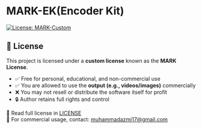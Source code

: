 # MARK-EK(Encoder Kit)
[![License: MARK-Custom](https://img.shields.io/badge/license-Apache-2.0-blue.svg)](./LICENSE)
## 📄 License

This project is licensed under a **custom license** known as the **MARK License**.

- ✅ Free for personal, educational, and non-commercial use
- ✅ You are allowed to use the **output (e.g., videos/images)** commercially
- ❌ You may not resell or distribute the software itself for profit
- 🔒 Author retains full rights and control

📖 Read full license in [LICENSE](./LICENSE)  
📩 For commercial usage, contact: muhammadazmi17@gmail.com
